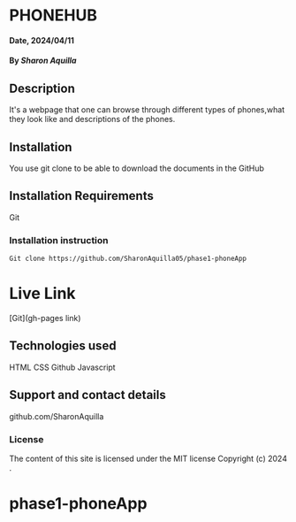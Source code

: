 # PHONEHUB

#### Date, 2024/04/11

#### By *Sharon Aquilla*

## Description
It's a webpage that one can browse through different types of phones,what they look like and descriptions of the phones.

## Installation
You use git clone to be able to download the documents in the GitHub

## Installation Requirements
Git

### Installation instruction
```
Git clone https://github.com/SharonAquilla05/phase1-phoneApp

```

# Live Link
[Git](gh-pages link)

## Technologies used
HTML
CSS
Github
Javascript

## Support and contact details
github.com/SharonAquilla

### License
The content of this site is licensed under the MIT license
Copyright (c) 2024 .
# phase1-phoneApp